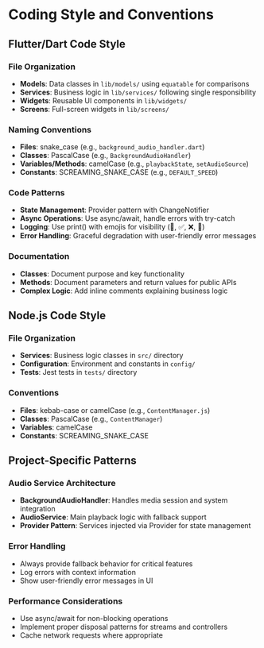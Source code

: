 # Coding Style and Conventions

## Flutter/Dart Code Style

### File Organization

- **Models**: Data classes in `lib/models/` using `equatable` for comparisons
- **Services**: Business logic in `lib/services/` following single responsibility
- **Widgets**: Reusable UI components in `lib/widgets/`
- **Screens**: Full-screen widgets in `lib/screens/`

### Naming Conventions

- **Files**: snake_case (e.g., `background_audio_handler.dart`)
- **Classes**: PascalCase (e.g., `BackgroundAudioHandler`)
- **Variables/Methods**: camelCase (e.g., `playbackState`, `setAudioSource`)
- **Constants**: SCREAMING_SNAKE_CASE (e.g., `DEFAULT_SPEED`)

### Code Patterns

- **State Management**: Provider pattern with ChangeNotifier
- **Async Operations**: Use async/await, handle errors with try-catch
- **Logging**: Use print() with emojis for visibility (🎵, ✅, ❌, 🔄)
- **Error Handling**: Graceful degradation with user-friendly error messages

### Documentation

- **Classes**: Document purpose and key functionality
- **Methods**: Document parameters and return values for public APIs
- **Complex Logic**: Add inline comments explaining business logic

## Node.js Code Style

### File Organization

- **Services**: Business logic classes in `src/` directory
- **Configuration**: Environment and constants in `config/`
- **Tests**: Jest tests in `tests/` directory

### Conventions

- **Files**: kebab-case or camelCase (e.g., `ContentManager.js`)
- **Classes**: PascalCase (e.g., `ContentManager`)
- **Variables**: camelCase
- **Constants**: SCREAMING_SNAKE_CASE

## Project-Specific Patterns

### Audio Service Architecture

- **BackgroundAudioHandler**: Handles media session and system integration
- **AudioService**: Main playback logic with fallback support
- **Provider Pattern**: Services injected via Provider for state management

### Error Handling

- Always provide fallback behavior for critical features
- Log errors with context information
- Show user-friendly error messages in UI

### Performance Considerations

- Use async/await for non-blocking operations
- Implement proper disposal patterns for streams and controllers
- Cache network requests where appropriate
